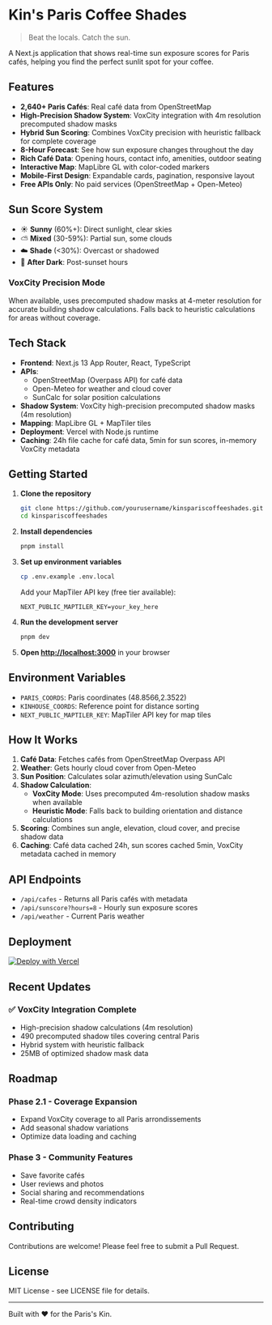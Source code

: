 # Kin's Paris Coffee Shades

> Beat the locals. Catch the sun.

A Next.js application that shows real-time sun exposure scores for Paris cafés, helping you find the perfect sunlit spot for your coffee.

## Features

- **2,640+ Paris Cafés**: Real café data from OpenStreetMap
- **High-Precision Shadow System**: VoxCity integration with 4m resolution precomputed shadow masks
- **Hybrid Sun Scoring**: Combines VoxCity precision with heuristic fallback for complete coverage
- **8-Hour Forecast**: See how sun exposure changes throughout the day
- **Rich Café Data**: Opening hours, contact info, amenities, outdoor seating
- **Interactive Map**: MapLibre GL with color-coded markers
- **Mobile-First Design**: Expandable cards, pagination, responsive layout
- **Free APIs Only**: No paid services (OpenStreetMap + Open-Meteo)

## Sun Score System

- ☀️ **Sunny** (60%+): Direct sunlight, clear skies
- ⛅ **Mixed** (30-59%): Partial sun, some clouds
- ☁️ **Shade** (<30%): Overcast or shadowed
- 🌙 **After Dark**: Post-sunset hours

### VoxCity Precision Mode
When available, uses precomputed shadow masks at 4-meter resolution for accurate building shadow calculations. Falls back to heuristic calculations for areas without coverage.

## Tech Stack

- **Frontend**: Next.js 13 App Router, React, TypeScript
- **APIs**: 
  - OpenStreetMap (Overpass API) for café data
  - Open-Meteo for weather and cloud cover
  - SunCalc for solar position calculations
- **Shadow System**: VoxCity high-precision precomputed shadow masks (4m resolution)
- **Mapping**: MapLibre GL + MapTiler tiles
- **Deployment**: Vercel with Node.js runtime
- **Caching**: 24h file cache for café data, 5min for sun scores, in-memory VoxCity metadata

## Getting Started

1. **Clone the repository**
   ```bash
   git clone https://github.com/yourusername/kinspariscoffeeshades.git
   cd kinspariscoffeeshades
   ```

2. **Install dependencies**
   ```bash
   pnpm install
   ```

3. **Set up environment variables**
   ```bash
   cp .env.example .env.local
   ```
   
   Add your MapTiler API key (free tier available):
   ```
   NEXT_PUBLIC_MAPTILER_KEY=your_key_here
   ```

4. **Run the development server**
   ```bash
   pnpm dev
   ```

5. **Open [http://localhost:3000](http://localhost:3000)** in your browser

## Environment Variables

- `PARIS_COORDS`: Paris coordinates (48.8566,2.3522)
- `KINHOUSE_COORDS`: Reference point for distance sorting
- `NEXT_PUBLIC_MAPTILER_KEY`: MapTiler API key for map tiles

## How It Works

1. **Café Data**: Fetches cafés from OpenStreetMap Overpass API
2. **Weather**: Gets hourly cloud cover from Open-Meteo
3. **Sun Position**: Calculates solar azimuth/elevation using SunCalc
4. **Shadow Calculation**: 
   - **VoxCity Mode**: Uses precomputed 4m-resolution shadow masks when available
   - **Heuristic Mode**: Falls back to building orientation and distance calculations
5. **Scoring**: Combines sun angle, elevation, cloud cover, and precise shadow data
6. **Caching**: Café data cached 24h, sun scores cached 5min, VoxCity metadata cached in memory

## API Endpoints

- `/api/cafes` - Returns all Paris cafés with metadata
- `/api/sunscore?hours=8` - Hourly sun exposure scores
- `/api/weather` - Current Paris weather

## Deployment

[![Deploy with Vercel](https://vercel.com/button)](https://vercel.com/new/clone?repository-url=https://github.com/yourusername/kinspariscoffeeshades&env=NEXT_PUBLIC_MAPTILER_KEY&envDescription=Get%20your%20MapTiler%20API%20key&envLink=https://cloud.maptiler.com/account/keys/)

## Recent Updates

### ✅ VoxCity Integration Complete
- High-precision shadow calculations (4m resolution)
- 490 precomputed shadow tiles covering central Paris
- Hybrid system with heuristic fallback
- 25MB of optimized shadow mask data

## Roadmap

### Phase 2.1 - Coverage Expansion
- Expand VoxCity coverage to all Paris arrondissements
- Add seasonal shadow variations
- Optimize data loading and caching

### Phase 3 - Community Features
- Save favorite cafés
- User reviews and photos
- Social sharing and recommendations
- Real-time crowd density indicators

## Contributing

Contributions are welcome! Please feel free to submit a Pull Request.

## License

MIT License - see LICENSE file for details.

---

Built with ❤️ for the Paris's Kin.